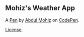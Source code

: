 Mohiz's Weather App
-------------------


A [Pen](https://codepen.io/Mohiz/pen/oEZNvj) by [Abdul Mohiz](https://codepen.io/Mohiz) on [CodePen](https://codepen.io).

[License](https://codepen.io/Mohiz/pen/oEZNvj/license).